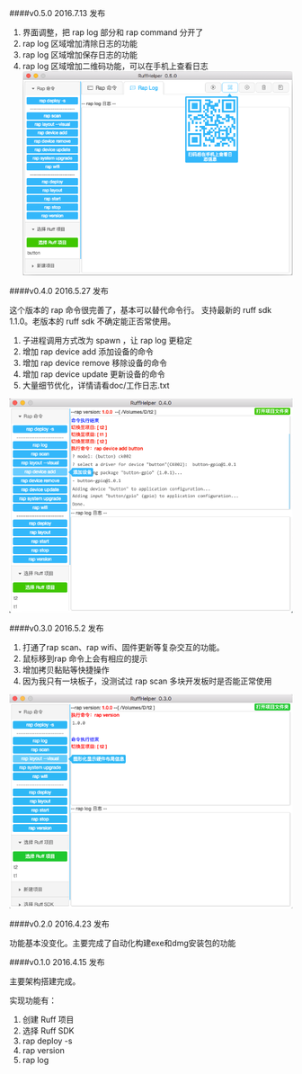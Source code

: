 ####v0.5.0
2016.7.13 发布

1. 界面调整，把 rap log 部分和 rap command 分开了
2. rap log 区域增加清除日志的功能
3. rap log 区域增加保存日志的功能
4. rap log 区域增加二维码功能，可以在手机上查看日志
![preview](./version/v0.5.0.png)

####v0.4.0
2016.5.27 发布

这个版本的 rap 命令很完善了，基本可以替代命令行。
支持最新的 ruff sdk 1.1.0。老版本的 ruff sdk 不确定能正否常使用。

1. 子进程调用方式改为 spawn ，让 rap log 更稳定
2. 增加 rap device add 添加设备的命令
3. 增加 rap device remove 移除设备的命令
4. 增加 rap device update 更新设备的命令
5. 大量细节优化，详情请看doc/工作日志.txt

![preview](./version/v0.4.0.png)

####v0.3.0
2016.5.2 发布

1. 打通了rap scan、rap wifi、固件更新等复杂交互的功能。
2. 鼠标移到rap 命令上会有相应的提示
3. 增加拷贝黏贴等快捷操作
4. 因为我只有一块板子，没测试过 rap scan 多块开发板时是否能正常使用

![preview](./version/v0.3.0.png)

####v0.2.0
2016.4.23 发布

功能基本没变化。主要完成了自动化构建exe和dmg安装包的功能


####v0.1.0
2016.4.15 发布

主要架构搭建完成。

实现功能有：

1. 创建 Ruff 项目
2. 选择 Ruff SDK
3. rap deploy -s
4. rap version
5. rap log 
